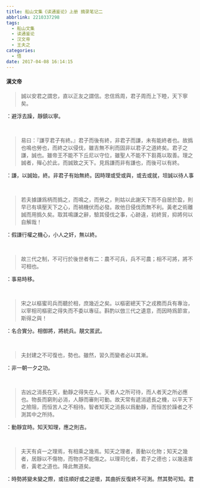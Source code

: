 ```yaml
---
title: 船山文集《读通鉴论》上册 摘录笔记二
abbrlink: 2210337298
tags:
  - 船山文集
  - 读通鉴论
  - 汉文帝
  - 王夫之
categories:
  - 悟
date: 2017-04-08 16:14:15
---
```


#### 漢文帝
>誠以安君之謂忠，直以正友之謂信。忠信爲周，君子周而上下睦，天下寧矣。  

<pre>：避浮去躁，靜鎮以寧。</pre></br>  

>易曰：『謙亨君子有終。』君子而後有終，非君子而謙，未有能終者也。故撝也鳴也勞也，而終之以侵伐，雖吉無不利而固非以君子之道終矣。君子之謙，誠也。雖帝王不能不下丘尼以守位，雖聖人不能不下芻蕘以取善。理之誠者，殫心於此，而誠致之天下。見爲謙而非有謙也，而後可以有終。  

<pre>：謙，以誠始，終。非君子有始無終。因時理或受或與，或去或就，坦誠以待人事，淡然以守自我，則有終。</pre></br>  

>若夫據謙爲柄而撝之，而鳴之，而勞之，則姑以此謝天下而不自居於盈，則早已有填壓天下之心，而禍機伏而必發。故他日侵伐而無不利。黃老之術離誠而用撝久矣。取其鳴謙之辭，驗其侵伐之事，心跡違，初終貿，抑將何以自解哉！  

<pre>：假謙行權之機心，小人之奸，無以終。</pre></br>  

>故三代之制，不可行於後世者有二：農不可兵，兵不可農；相不可將，將不可相也。  

<pre>：事易時移。</pre></br>  

>宋之以樞蜜司兵而聽於相，庶幾近之矣。以樞密總天下之戎務而兵有專治，以宰相司樞密之得失而不委以專征。斟酌以倣三代之遺意，而因時爲節宣，斯得之與！  

<pre>：名合實分。相御將，將統兵。靚文匿武。</pre></br>  

>夫封建之不可復也，勢也。雖然，習久而變者必以其漸。  

<pre>：非一朝一夕之功。</pre></br>  

>吉凶之消長在天，動靜之得失在人。天者人之所可待，而人者天之所必應也。物長而窮則必消，人靜而審則可動。故天常有遞消遞長之機，以平天下之險阻，而恒苦人之不相待。智者知天之消長以爲動靜，而恒苦於躁者之不測其中之所持。  

<pre>：動靜宜時。知天知理，應之則吉。</pre></br>  

>夫天有貞一之理焉，有相乘之幾焉。知天之理者，善動以化物；知天之幾者，居靜以不傷物，而物亦不能傷之。以理司化者，君子之德也；以幾遠害者，黃老之道也。降此無道矣。  

<pre>：時勢將變未變之際，或往順好或之逆壞，其曲折反復終不可測。然其勢可知。君子之爲，窮理化物，有可爲必爲之，不可爲則去之。黃老之爲，以幾遠害，而無所爲。更下者，妄動以激變，物我皆傷。</pre></br>  
